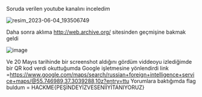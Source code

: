 Soruda verilen youtube kanalını inceledim

![resim_2023-06-04_193506749](https://github.com/muhammetolg/KAPSUL-HACKME-2023-CTF/assets/75451957/4b64c43a-fc10-4e32-9d1d-d7ef0eb0f888)

Daha sonra aklıma http://web.archive.org/ sitesinden geçmişine bakmak geldi

![image](https://github.com/muhammetolg/KAPSUL-HACKME-2023-CTF/assets/75451957/d70f3100-6ba5-4327-bb7a-faa525dd5932)

Ve 20 Mayıs tarihinde bir screenshot aldığını gördüm viddeoyu izlediğimde bir QR kod verdi okuttuğumda Google işletmesine yönlendirdi 
link =https://www.google.com/maps/search/russian+foreign+intelligence+service+maps/@55.746989,37.3039288,10z?entry=ttu
Yorumlara baktığımda flag buldum = HACKME{PEŞİNDEYİZVESENİİYİTANIYORUZ}
